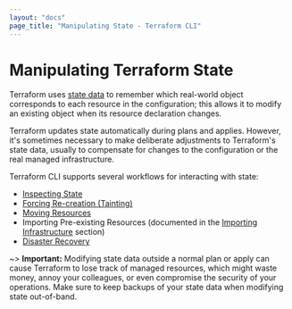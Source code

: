 ```yaml
---
layout: "docs"
page_title: "Manipulating State - Terraform CLI"
---
```


# Manipulating Terraform State

Terraform uses [state data](/docs/language/state/index.html) to remember which
real-world object corresponds to each resource in the configuration;
this allows it to modify an existing object when its resource declaration
changes.

Terraform updates state automatically during plans and applies. However, it's
sometimes necessary to make deliberate adjustments to Terraform's state data,
usually to compensate for changes to the configuration or the real managed
infrastructure.

Terraform CLI supports several workflows for interacting with state:

- [Inspecting State](/docs/cli/state/inspect.html)
- [Forcing Re-creation (Tainting)](/docs/cli/state/taint.html)
- [Moving Resources](/docs/cli/state/move.html)
- Importing Pre-existing Resources (documented in the
  [Importing Infrastructure](/docs/import/index.html) section)
- [Disaster Recovery](/docs/cli/state/recover.html)

~> **Important:** Modifying state data outside a normal plan or apply can cause
Terraform to lose track of managed resources, which might waste money, annoy
your colleagues, or even compromise the security of your operations. Make sure
to keep backups of your state data when modifying state out-of-band.
